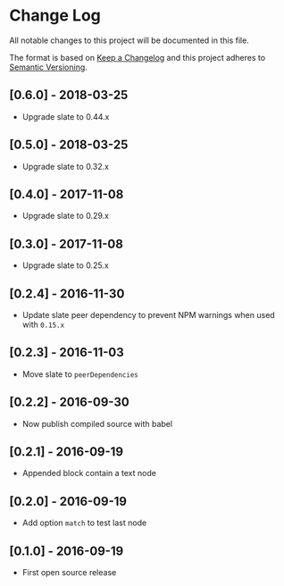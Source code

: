 # Change Log
All notable changes to this project will be documented in this file.

The format is based on [Keep a Changelog](http://keepachangelog.com/) and this project adheres to [Semantic Versioning](http://semver.org/).

## [0.6.0] - 2018-03-25

- Upgrade slate to 0.44.x

## [0.5.0] - 2018-03-25

- Upgrade slate to 0.32.x

## [0.4.0] - 2017-11-08

- Upgrade slate to 0.29.x

## [0.3.0] - 2017-11-08

- Upgrade slate to 0.25.x

## [0.2.4] - 2016-11-30
- Update slate peer dependency to prevent NPM warnings when used with `0.15.x`

## [0.2.3] - 2016-11-03
- Move slate to `peerDependencies`

## [0.2.2] - 2016-09-30
- Now publish compiled source with babel

## [0.2.1] - 2016-09-19
- Appended block contain a text node

## [0.2.0] - 2016-09-19
- Add option `match` to test last node

## [0.1.0] - 2016-09-19
- First open source release
